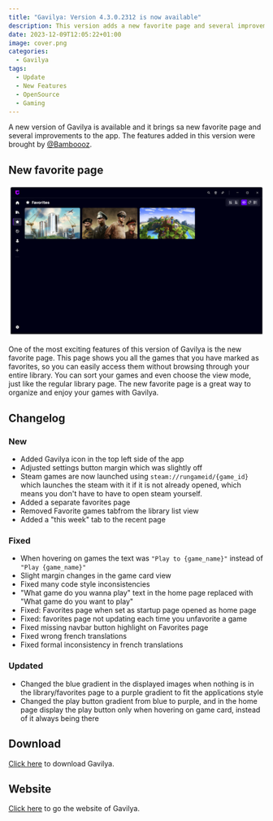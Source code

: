 ```yaml
---
title: "Gavilya: Version 4.3.0.2312 is now available"
description: This version adds a new favorite page and several improvements to the app.
date: 2023-12-09T12:05:22+01:00
image: cover.png
categories:
  - Gavilya
tags:
  - Update
  - New Features
  - OpenSource
  - Gaming
---
```


A new version of Gavilya is available and it brings sa new favorite page and several improvements to the app.
The features added in this version were brought by [@Bamboooz](https://github.com/Bamboooz).

## New favorite page

![The new "Favorites" page.](1.png)

One of the most exciting features of this version of Gavilya is the new favorite page. This page shows you all the games that you have marked as favorites, so you can easily access them without browsing through your entire library. You can sort your games and even choose the view mode, just like the regular library page. The new favorite page is a great way to organize and enjoy your games with Gavilya.

## Changelog

### New

- Added Gavilya icon in the top left side of the app
- Adjusted settings button margin which was slightly off
- Steam games are now launched using `steam://rungameid/{game_id}` which launches the steam with it if it is not already opened,
  which means you don't have to have to open steam yourself.
- Added a separate favorites page
- Removed Favorite games tabfrom the library list view
- Added a "this week" tab to the recent page

### Fixed

- When hovering on games the text was `"Play to {game_name}"` instead of `"Play {game_name}"`
- Slight margin changes in the game card view
- Fixed many code style inconsistencies
- "What game do you wanna play" text in the home page replaced with "What game do you want to play"
- Fixed: Favorites page when set as startup page opened as home page
- Fixed: favorites page not updating each time you unfavorite a game
- Fixed missing navbar button highlight on Favorites page
- Fixed wrong french translations
- Fixed formal inconsistency in french translations

### Updated

- Changed the blue gradient in the displayed images when nothing is in the library/favorites page to a purple gradient to fit the applications style
- Changed the play button gradient from blue to purple, and in the home page display the play button only when hovering on game card, instead of it always being there

## Download

[Click here](https://bit.ly/Gavilya) to download Gavilya.

## Website

[Click here](https://gavilya.leocorporation.dev/) to go the website of Gavilya.
